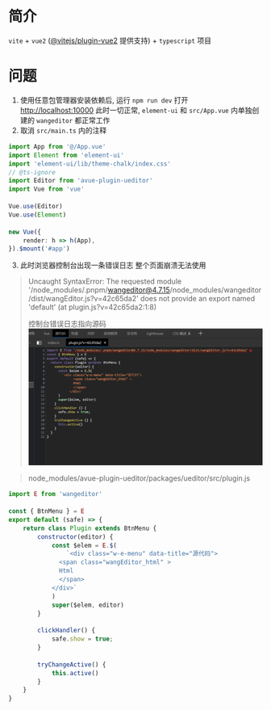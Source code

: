 # 简介

`vite` + `vue2` ([@vitejs/plugin-vue2](https://github.com/vitejs/vite-plugin-vue2) 提供支持) + `typescript` 项目

# 问题

1. 使用任意包管理器安装依赖后, 运行 `npm run dev` 打开 <http://localhost:10000> 此时一切正常, `element-ui` 和 `src/App.vue` 内单独创建的 `wangeditor`
   都正常工作
2. 取消 `src/main.ts` 内的注释

```ts
import App from '@/App.vue'
import Element from 'element-ui'
import 'element-ui/lib/theme-chalk/index.css'
// @ts-ignore
import Editor from 'avue-plugin-ueditor'
import Vue from 'vue'

Vue.use(Editor)
Vue.use(Element)

new Vue({
    render: h => h(App),
}).$mount('#app')
```

3. 此时浏览器控制台出现一条错误日志 整个页面崩溃无法使用

> Uncaught SyntaxError: The requested module '/node_modules/.pnpm/wangeditor@4.7.15/node_modules/wangeditor/dist/wangEditor.js?v=42c65da2' does not
> provide an export named 'default' (at plugin.js?v=42c65da2:1:8)
>
> 控制台错误日志指向源码
![](doc\1.png)

> node_modules/avue-plugin-ueditor/packages/ueditor/src/plugin.js

```js
import E from 'wangeditor'

const { BtnMenu } = E
export default (safe) => {
    return class Plugin extends BtnMenu {
        constructor(editor) {
            const $elem = E.$(
                `<div class="w-e-menu" data-title="源代码">
              <span class="wangEditor_html" >
              Html
              </span>
            </div>`
            )
            super($elem, editor)
        }

        clickHandler() {
            safe.show = true;
        }

        tryChangeActive() {
            this.active()
        }
    }
}
```